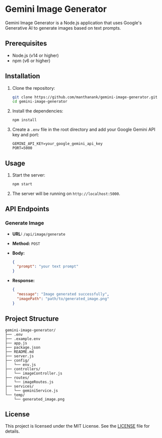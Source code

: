 # Gemini Image Generator

Gemini Image Generator is a Node.js application that uses Google's Generative AI to generate images based on text prompts.

## Prerequisites

- Node.js (v14 or higher)
- npm (v6 or higher)

## Installation

1. Clone the repository:

    ```sh
    git clone https://github.com/manthanank/gemini-image-generator.git
    cd gemini-image-generator
    ```

2. Install the dependencies:

    ```sh
    npm install
    ```

3. Create a `.env` file in the root directory and add your Google Gemini API key and port:

    ```env
    GEMINI_API_KEY=your_google_gemini_api_key
    PORT=5000
    ```

## Usage

1. Start the server:

    ```sh
    npm start
    ```

2. The server will be running on `http://localhost:5000`.

## API Endpoints

### Generate Image

- **URL:** `/api/image/generate`
- **Method:** `POST`
- **Body:**

    ```json
    {
      "prompt": "your text prompt"
    }
    ```

- **Response:**

    ```json
    {
      "message": "Image generated successfully",
      "imagePath": "path/to/generated_image.png"
    }
    ```

## Project Structure

```text
gemini-image-generator/
├── .env
├── .example.env
├── app.js
├── package.json
├── README.md
├── server.js
├── config/
│   └── env.js
├── controllers/
│   └── imageController.js
├── routes/
│   └── imageRoutes.js
├── services/
│   └── geminiService.js
└── temp/
    └── generated_image.png
```

## License

This project is licensed under the MIT License. See the [LICENSE](LICENSE) file for details.
